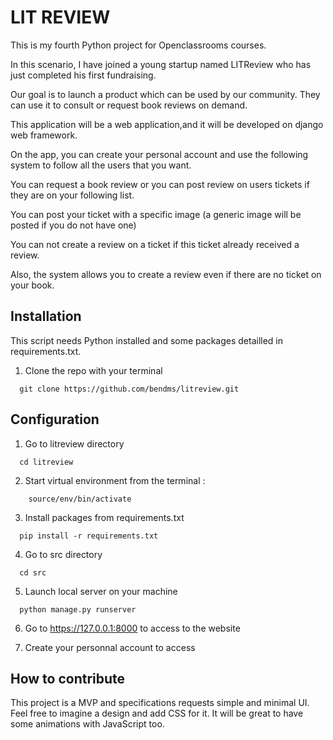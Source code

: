 # LIT REVIEW

This is my fourth Python project for Openclassrooms courses.

In this scenario, I have joined a young startup named LITReview who has just completed his first fundraising.

Our goal is to launch a product which can be used by our community. They can use it to consult or request book reviews on demand.

This application will be a web application,and it will be developed on django web framework.

On the app, you can create your personal account and use the following system to follow all the users that you want. 

You can request a book review or you can post review on users tickets if they are on your following list.

You can post your ticket with a specific image (a generic image will be posted if you do not have one)

You can not create a review on a ticket if this ticket already received a review.

Also, the system allows you to create a review even if there are no ticket on your book.

## Installation

This script needs Python installed and some packages detailled in requirements.txt.

1. Clone the repo with your terminal

```
  git clone https://github.com/bendms/litreview.git
```

## Configuration 

1. Go to litreview directory

```
  cd litreview
```

2. Start virtual environment from the terminal : 
```
    source/env/bin/activate
```

3. Install packages from requirements.txt

```
  pip install -r requirements.txt
```

4. Go to src directory 

```
  cd src
```

5. Launch local server on your machine

```
  python manage.py runserver
```

6. Go to https://127.0.0.1:8000 to access to the website

7. Create your personnal account to access

## How to contribute 

This project is a MVP and specifications requests simple and minimal UI. Feel free to imagine a design and add CSS for it. It will be great to have some animations with JavaScript too. 
